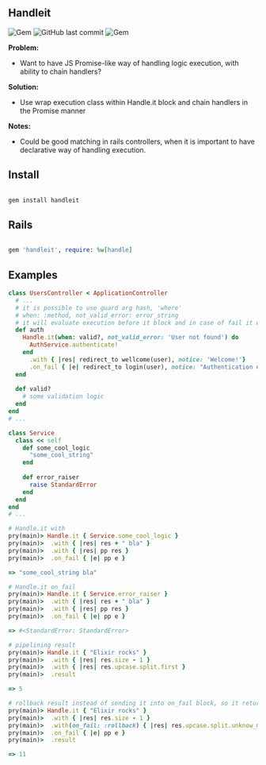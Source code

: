 ## Handleit

![Gem](https://img.shields.io/gem/dt/handleit.svg)
![GitHub last commit](https://img.shields.io/github/last-commit/nucleom42/handleit.svg)
![Gem](https://img.shields.io/gem/v/handleit.svg)

**Problem:**

* Want to have JS Promise-like way of handling logic execution, with ability to chain handlers?

**Solution:**

* Use wrap execution class within Handle.it block and chain handlers in the Promise manner

**Notes:**

* Could be good matching in rails controllers, when it is important to have declarative way of handling execution. 

## Install

```ruby

gem install handleit

```

## Rails

```ruby

gem 'handleit', require: %w[handle]

```

## Examples

```ruby
class UsersController < ApplicationController
  # ...
  # it is possible to use guard arg hash, 'where'
  # when: :method, not_valid_error: error_string 
  # it will evaluate execution before it block and in case of fail it will fall into on_fail block
  def auth
    Handle.it(when: valid?, not_valid_error: 'User not found') do
      AuthService.authenticate!
    end 
      .with { |res| redirect_to wellcome(user), notice: 'Welcome!'}
      .on_fail { |e| redirect_to login(user), notice: "Authentication error: #{e.message}" }
  end
  
  def valid?
    # some validation logic
  end
end
# ...

class Service
  class << self
    def some_cool_logic
      "some_cool_string"
    end
    
    def error_raiser
      raise StandardError
    end
  end
end
# ...

# Handle.it with
pry(main)> Handle.it { Service.some_cool_logic }
pry(main)>  .with { |res| res + " bla" }
pry(main)>  .with { |res| pp res }
pry(main)>  .on_fail { |e| pp e }

=> "some_cool_string bla"

# Handle.it on_fail
pry(main)> Handle.it { Service.error_raiser }
pry(main)>  .with { |res| res + " bla" }
pry(main)>  .with { |res| pp res }
pry(main)>  .on_fail { |e| pp e }

=> #<StandardError: StandardError>

# pipelining result
pry(main)> Handle.it { "Elixir rocks" }
pry(main)>  .with { |res| res.size - 1 }
pry(main)>  .with { |res| res.upcase.split.first }
pry(main)>  .result

=> 5

# rollback result instead of sending it into on_fail block, so it returns latest successful
pry(main)> Handle.it { "Elixir rocks" }
pry(main)>  .with { |res| res.size - 1 }
pry(main)>  .with(on_fail: :rollback) { |res| res.upcase.split.unknow_method_call }
pry(main)>  .on_fail { |e| pp e }
pry(main)>  .result

=> 11
```